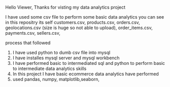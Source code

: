 Hello Viewer,
Thanks for visting my data analytics project

I have used some csv file to perform some basic data analytics 
you can see in this repositry its self 
customers.csv,
products.csv, 
orders.csv, 
geolocations.csv (size is huge so not able to upload),
order_items.csv,
payments.csv,
sellers.csv,

process that followed
1) I have used python to dumb csv file into mysql  
2) I have installes mysql server and mysql workbench
3) I have performed basic to intermediated sql and python to perform basic to intermediate data analytics skills
4) In this project I have basic ecommerce data analytics have performed
5) used pandas, numpy, matplotlib,seaborn, 

